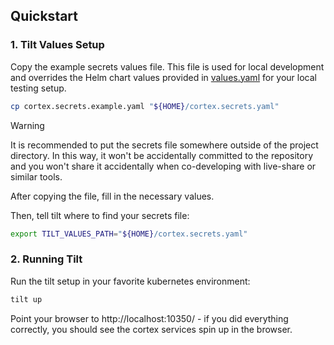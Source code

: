 ## Quickstart

### 1. Tilt Values Setup

Copy the example secrets values file. This file is used for local development and overrides the Helm chart values provided in [values.yaml](helm/cortex/values.yaml) for your local testing setup.
```bash
cp cortex.secrets.example.yaml "${HOME}/cortex.secrets.yaml"
```

> [!WARNING]
> It is recommended to put the secrets file somewhere outside of the project directory. In this way, it won't be accidentally committed to the repository and you won't share it accidentally when co-developing with live-share or similar tools.

After copying the file, fill in the necessary values.

Then, tell tilt where to find your secrets file:
```bash
export TILT_VALUES_PATH="${HOME}/cortex.secrets.yaml"
```

### 2. Running Tilt

Run the tilt setup in your favorite kubernetes environment:
```bash
tilt up
```

Point your browser to http://localhost:10350/ - if you did everything correctly, you should see the cortex services spin up in the browser.
